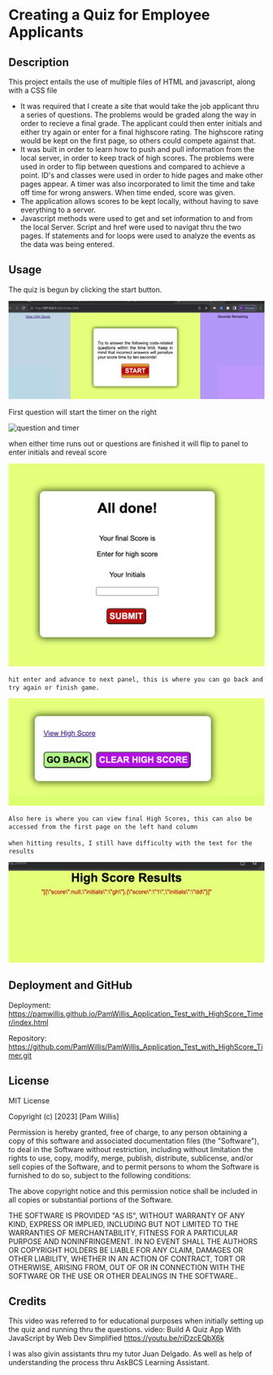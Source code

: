 # Creating a Quiz for Employee Applicants

## Description

This project entails the use of multiple files of HTML and javascript, along with a CSS file

- It was required that I create a site that would take the job applicant thru a series of questions. The problems would be graded along the way in order to recieve a final grade. The applicant could then enter initials and either try again or enter for a final highscore rating. The highscore rating would be kept on the first page, so others could compete against that.
- It was built in order to learn how to push and pull information from the local server, in order to keep track of high scores. The problems were used in order to flip between questions and compared to achieve a point. ID's and classes were used in order to hide pages and make other pages appear. A timer was also incorporated to limit the time and take off time for wrong answers. When time ended, score was given.
- The application allows scores to be kept locally, without having to save everything to a server.
- Javascript methods were used to get and set information to and from the local Server. Script and href were used to navigat thru the two pages. If statements and for loops were used to analyze the events as the data was being entered.


## Usage

The quiz is begun by clicking the start button.

![start](assets/img/start.png)


First question will start the timer on the right

![question and timer](./img/question_timer.png)

when either time runs out or questions are finished
it will flip to panel to enter initials and reveal score

![enter initials](assets/img/initials_Entry.png)

    hit enter and advance to next panel, this is where you can go back and try again or finish game.

![go back or finish](assets/img/goBack_orFinish.png)

    Also here is where you can view final High Scores, this can also be accessed from the first page on the left hand column

    when hitting results, I still have difficulty with the text for the results

![highscore results](assets/img/textForResults.png)

## Deployment and GitHub

Deployment: https://pamwillis.github.io/PamWillis_Application_Test_with_HighScore_Timer/index.html

Repository: https://github.com/PamWillis/PamWillis_Application_Test_with_HighScore_Timer.git
## License

MIT License

Copyright (c) [2023] [Pam Willis]

Permission is hereby granted, free of charge, to any person obtaining a copy
of this software and associated documentation files (the "Software"), to deal
in the Software without restriction, including without limitation the rights
to use, copy, modify, merge, publish, distribute, sublicense, and/or sell
copies of the Software, and to permit persons to whom the Software is
furnished to do so, subject to the following conditions:

The above copyright notice and this permission notice shall be included in all
copies or substantial portions of the Software.

THE SOFTWARE IS PROVIDED "AS IS", WITHOUT WARRANTY OF ANY KIND, EXPRESS OR
IMPLIED, INCLUDING BUT NOT LIMITED TO THE WARRANTIES OF MERCHANTABILITY,
FITNESS FOR A PARTICULAR PURPOSE AND NONINFRINGEMENT. IN NO EVENT SHALL THE
AUTHORS OR COPYRIGHT HOLDERS BE LIABLE FOR ANY CLAIM, DAMAGES OR OTHER
LIABILITY, WHETHER IN AN ACTION OF CONTRACT, TORT OR OTHERWISE, ARISING FROM,
OUT OF OR IN CONNECTION WITH THE SOFTWARE OR THE USE OR OTHER DEALINGS IN THE
SOFTWARE..


## Credits

This video was referred to for educational purposes when initially setting up the quiz and running thru the questions. 
video:
Build A Quiz App With JavaScript
by Web Dev Simplified
https://youtu.be/riDzcEQbX6k

I was also givin assistants thru my tutor Juan Delgado. As well as help of understanding the process thru AskBCS Learning Assistant.